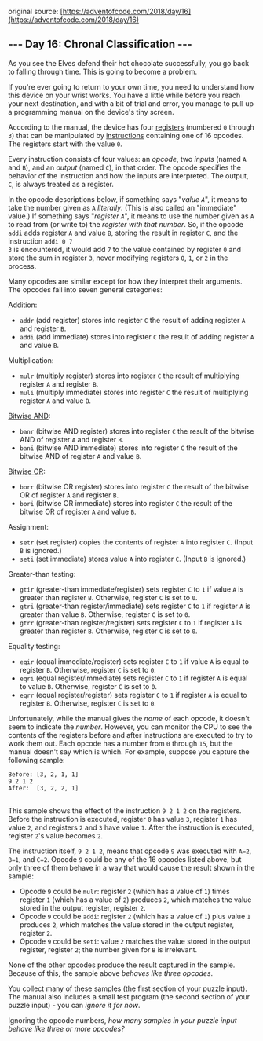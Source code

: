 original source: [https://adventofcode.com/2018/day/16](https://adventofcode.com/2018/day/16)
## --- Day 16: Chronal Classification ---
As you see the Elves defend their hot chocolate successfully, you go back to falling through time. This is going to become a problem.

If you're ever going to return to your own time, you need to understand how this device on your wrist works. You have a little while before you reach your next destination, and with a bit of trial and error, you manage to pull up a programming manual on the device's tiny screen.

According to the manual, the device has four [registers](https://en.wikipedia.org/wiki/Hardware_register) (numbered <code>0</code> through <code>3</code>) that can be manipulated by [instructions](https://en.wikipedia.org/wiki/Instruction_set_architecture#Instructions) containing one of 16 opcodes. The registers start with the value <code>0</code>.

Every instruction consists of four values: an <em>opcode</em>, two <em>inputs</em> (named <code>A</code> and <code>B</code>), and an <em>output</em> (named <code>C</code>), in that order. The opcode specifies the behavior of the instruction and how the inputs are interpreted. The output, <code>C</code>, is always treated as a register.

In the opcode descriptions below, if something says "<em>value <code>A</code></em>", it means to take the number given as <code>A</code> <em>literally</em>. (This is also called an "immediate" value.) If something says "<em>register <code>A</code></em>", it means to use the number given as <code>A</code> to read from (or write to) the <em>register with that number</em>. So, if the opcode <code>addi</code> adds register <code>A</code> and value <code>B</code>, storing the result in register <code>C</code>, and the instruction <code>addi 0 7 3</code> is encountered, it would add <code>7</code> to the value contained by register <code>0</code> and store the sum in register <code>3</code>, never modifying registers <code>0</code>, <code>1</code>, or <code>2</code> in the process.

Many opcodes are similar except for how they interpret their arguments. The opcodes fall into seven general categories:

Addition:


 - <code>addr</code> (add register) stores into register <code>C</code> the result of adding register <code>A</code> and register <code>B</code>.
 - <code>addi</code> (add immediate) stores into register <code>C</code> the result of adding register <code>A</code> and value <code>B</code>.

Multiplication:


 - <code>mulr</code> (multiply register) stores into register <code>C</code> the result of multiplying register <code>A</code> and register <code>B</code>.
 - <code>muli</code> (multiply immediate) stores into register <code>C</code> the result of multiplying register <code>A</code> and value <code>B</code>.

[Bitwise AND](https://en.wikipedia.org/wiki/Bitwise_AND):


 - <code>banr</code> (bitwise AND register) stores into register <code>C</code> the result of the bitwise AND of register <code>A</code> and register <code>B</code>.
 - <code>bani</code> (bitwise AND immediate) stores into register <code>C</code> the result of the bitwise AND of register <code>A</code> and value <code>B</code>.

[Bitwise OR](https://en.wikipedia.org/wiki/Bitwise_OR):


 - <code>borr</code> (bitwise OR register) stores into register <code>C</code> the result of the bitwise OR of register <code>A</code> and register <code>B</code>.
 - <code>bori</code> (bitwise OR immediate) stores into register <code>C</code> the result of the bitwise OR of register <code>A</code> and value <code>B</code>.

Assignment:


 - <code>setr</code> (set register) copies the contents of register <code>A</code> into register <code>C</code>. (Input <code>B</code> is ignored.)
 - <code>seti</code> (set immediate) stores value <code>A</code> into register <code>C</code>. (Input <code>B</code> is ignored.)

Greater-than testing:


 - <code>gtir</code> (greater-than immediate/register) sets register <code>C</code> to <code>1</code> if value <code>A</code> is greater than register <code>B</code>. Otherwise, register <code>C</code> is set to <code>0</code>.
 - <code>gtri</code> (greater-than register/immediate) sets register <code>C</code> to <code>1</code> if register <code>A</code> is greater than value <code>B</code>. Otherwise, register <code>C</code> is set to <code>0</code>.
 - <code>gtrr</code> (greater-than register/register) sets register <code>C</code> to <code>1</code> if register <code>A</code> is greater than register <code>B</code>. Otherwise, register <code>C</code> is set to <code>0</code>.

Equality testing:


 - <code>eqir</code> (equal immediate/register) sets register <code>C</code> to <code>1</code> if value <code>A</code> is equal to register <code>B</code>. Otherwise, register <code>C</code> is set to <code>0</code>.
 - <code>eqri</code> (equal register/immediate) sets register <code>C</code> to <code>1</code> if register <code>A</code> is equal to value <code>B</code>. Otherwise, register <code>C</code> is set to <code>0</code>.
 - <code>eqrr</code> (equal register/register) sets register <code>C</code> to <code>1</code> if register <code>A</code> is equal to register <code>B</code>. Otherwise, register <code>C</code> is set to <code>0</code>.

Unfortunately, while the manual gives the <em>name</em> of each opcode, it doesn't seem to indicate the <em>number</em>. However, you can monitor the CPU to see the contents of the registers before and after instructions are executed to try to work them out.  Each opcode has a number from <code>0</code> through <code>15</code>, but the manual doesn't say which is which. For example, suppose you capture the following sample:

<pre>
<code>Before: [3, 2, 1, 1]
9 2 1 2
After:  [3, 2, 2, 1]
</code>
</pre>

This sample shows the effect of the instruction <code>9 2 1 2</code> on the registers. Before the instruction is executed, register <code>0</code> has value <code>3</code>, register <code>1</code> has value <code>2</code>, and registers <code>2</code> and <code>3</code> have value <code>1</code>. After the instruction is executed, register <code>2</code>'s value becomes <code>2</code>.

The instruction itself, <code>9 2 1 2</code>, means that opcode <code>9</code> was executed with <code>A=2</code>, <code>B=1</code>, and <code>C=2</code>. Opcode <code>9</code> could be any of the 16 opcodes listed above, but only three of them behave in a way that would cause the result shown in the sample:


 - Opcode <code>9</code> could be <code>mulr</code>: register <code>2</code> (which has a value of <code>1</code>) times register <code>1</code> (which has a value of <code>2</code>) produces <code>2</code>, which matches the value stored in the output register, register <code>2</code>.
 - Opcode <code>9</code> could be <code>addi</code>: register <code>2</code> (which has a value of <code>1</code>) plus value <code>1</code> produces <code>2</code>, which matches the value stored in the output register, register <code>2</code>.
 - Opcode <code>9</code> could be <code>seti</code>: value <code>2</code> matches the value stored in the output register, register <code>2</code>; the number given for <code>B</code> is irrelevant.

None of the other opcodes produce the result captured in the sample. Because of this, the sample above <em>behaves like three opcodes</em>.

You collect many of these samples (the first section of your puzzle input). The manual also includes a small test program (the second section of your puzzle input) - you can <em>ignore it for now</em>.

Ignoring the opcode numbers, <em>how many samples in your puzzle input behave like three or more opcodes?</em>


